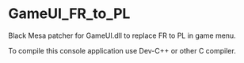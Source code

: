 # GameUI_FR_to_PL
Black Mesa patcher for GameUI.dll to replace FR to PL in game menu.

To compile this console application use Dev-C++ or other C compiler.
